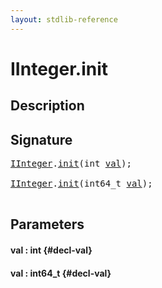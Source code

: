 ```yaml
---
layout: stdlib-reference
---
```


# IInteger\.init

## Description





## Signature 

<pre>
<a href="/stdlib-reference/interfaces/IInteger/index" class="code_type">IInteger</a>.<a href="/stdlib-reference/interfaces/IInteger/init">init</a>(<span class="code_keyword">int</span> <a href="/stdlib-reference/interfaces/IInteger/init#decl-val" class="code_param">val</a>);

<a href="/stdlib-reference/interfaces/IInteger/index" class="code_type">IInteger</a>.<a href="/stdlib-reference/interfaces/IInteger/init">init</a>(int64_t <a href="/stdlib-reference/interfaces/IInteger/init#decl-val" class="code_param">val</a>);

</pre>

## Parameters

#### val  : int {#decl-val}
#### val  : int64\_t {#decl-val}

